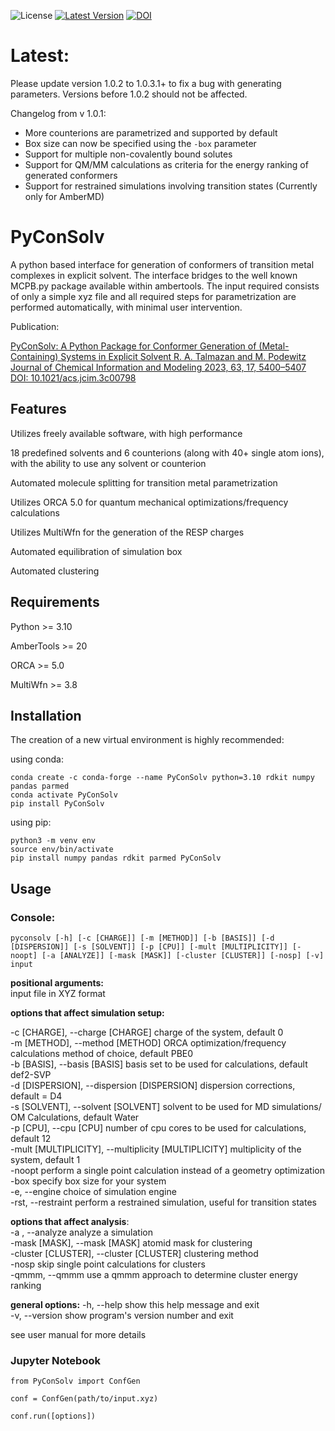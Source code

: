 ![License](https://img.shields.io/badge/license-GPL3-blue)
[![Latest Version](https://img.shields.io/badge/release-v.1.0.6.1-red)](https://pypi.org/project/PyConSolv/1.0.6.1/)
[![DOI](https://img.shields.io/badge/DOI-10.1021%2Facs.jcim.3c00798-blue)](https://pubs.acs.org/doi/full/10.1021/acs.jcim.3c00798)

# Latest:
Please update version 1.0.2 to 1.0.3.1+ to fix a bug with generating parameters. Versions before 1.0.2 should not be affected.

Changelog from v 1.0.1:

- More counterions are parametrized and supported by default
- Box size can now be specified using the `-box` parameter
- Support for multiple non-covalently bound solutes
- Support for QM/MM calculations as criteria for the energy ranking of generated conformers
- Support for restrained simulations involving transition states (Currently only for AmberMD)


# PyConSolv

A python based interface for generation of conformers of transition metal complexes in explicit solvent.
The interface bridges to the well known MCPB.py package available within ambertools. The input required 
consists of only a simple xyz file and all required steps for parametrization are performed automatically,
with minimal user intervention.

Publication:

[PyConSolv: A Python Package for Conformer Generation of (Metal-Containing) Systems in Explicit Solvent
R. A. Talmazan and M. Podewitz
Journal of Chemical Information and Modeling 2023, 63, 17, 5400–5407
DOI: 10.1021/acs.jcim.3c00798](https://pubs.acs.org/doi/full/10.1021/acs.jcim.3c00798)



## Features
Utilizes freely available software, with high performance

18 predefined solvents and 6 counterions (along with 40+ single atom ions), with the ability to use any solvent or counterion

Automated molecule splitting for transition metal parametrization

Utilizes ORCA 5.0 for quantum mechanical optimizations/frequency calculations

Utilizes MultiWfn for the generation of the RESP charges

Automated equilibration of simulation box

Automated clustering


## Requirements

Python >= 3.10

AmberTools >= 20

ORCA >= 5.0

MultiWfn >= 3.8

## Installation

The creation of a new virtual environment is highly recommended:

using conda:
```
conda create -c conda-forge --name PyConSolv python=3.10 rdkit numpy pandas parmed
conda activate PyConSolv
pip install PyConSolv
```

using pip:
```
python3 -m venv env
source env/bin/activate
pip install numpy pandas rdkit parmed PyConSolv
```

## Usage

### Console:
```
pyconsolv [-h] [-c [CHARGE]] [-m [METHOD]] [-b [BASIS]] [-d [DISPERSION]] [-s [SOLVENT]] [-p [CPU]] [-mult [MULTIPLICITY]] [-noopt] [-a [ANALYZE]] [-mask [MASK]] [-cluster [CLUSTER]] [-nosp] [-v] input
```

**positional arguments:**  
input file in XYZ format

**options that affect simulation setup:**  
 
  -c [CHARGE], --charge [CHARGE] charge of the system, default 0  
  -m [METHOD], --method [METHOD] ORCA optimization/frequency calculations method of choice, default PBE0  
  -b [BASIS], --basis [BASIS] basis set to be used for calculations, default def2-SVP  
  -d [DISPERSION], --dispersion [DISPERSION] dispersion corrections, default = D4  
  -s [SOLVENT], --solvent [SOLVENT] solvent to be used for MD simulations/ OM Calculations, default Water  
  -p [CPU], --cpu [CPU] number of cpu cores to be used for calculations, default 12  
  -mult [MULTIPLICITY], --multiplicity [MULTIPLICITY] multiplicity of the system, default 1   
  -noopt perform a single point calculation instead of a geometry optimization  
  -box specify box size for your system  
  -e, --engine         choice of simulation engine  
  -rst, --restraint perform a restrained simulation, useful for transition states  
  
**options that affect analysis**:   
  -a , --analyze analyze a simulation  
  -mask [MASK], --mask [MASK] atomid mask for clustering  
  -cluster [CLUSTER], --cluster [CLUSTER] clustering method  
  -nosp skip single point calculations for clusters  
  -qmmm, --qmmm use a qmmm approach to determine cluster energy ranking


**general options:**
  -h, --help            show this help message and exit  
  -v, --version         show program's version number and exit  


see user manual for more details


### Jupyter Notebook

```
from PyConSolv import ConfGen

conf = ConfGen(path/to/input.xyz)

conf.run([options])
```



